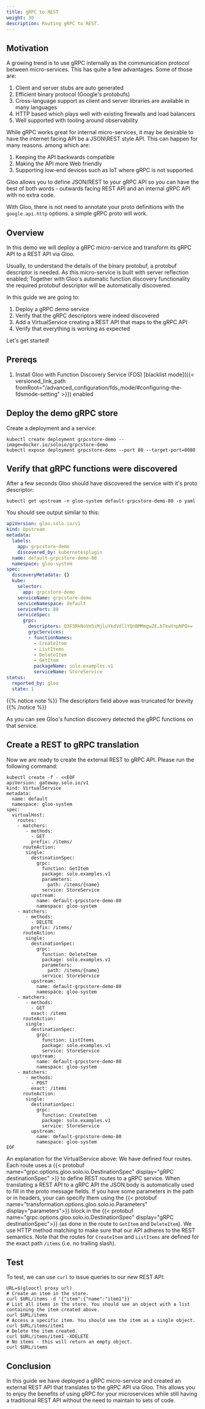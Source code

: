 ```yaml
---
title: gRPC to REST
weight: 30
description: Routing gRPC to REST.
---
```


## Motivation

A growing trend is to use gRPC internally as the communication protocol between micro-services. This has quite a few advantages. Some of those are:

1. Client and server stubs are auto generated
1. Efficient binary protocol (Google's protobufs)
1. Cross-language support as client and server libraries are available in many languages
1. HTTP based which plays well with existing firewalls and load balancers
1. Well supported with tooling around observability

While gRPC works great for internal micro-services, it may be desirable to have the internet facing API be a JSON\REST 
style API. This can happen for many reasons. among which are:

1. Keeping the API backwards compatible
1. Making the API more Web friendly
1. Supporting low-end devices such as IoT where gRPC is not supported.

Gloo allows you to define JSON/REST to your gRPC API so you can have the best of both words - 
outwards facing REST API and an internal gRPC API with no extra code.

With Gloo, there is not need to annotate your proto definitions with the `google.api.http` options.
a simple gRPC proto will work.

## Overview

In this demo we will deploy a gRPC micro-service and transform its gRPC API to a REST API via Gloo.

Usually, to understand the details of the binary protobuf, a protobuf descriptor is needed. As this micro-service is built with server reflection enabled; Together with Gloo's automatic function
discovery functionality the required protobuf descriptor will be automatically discovered.

In this guide we are going to:

1. Deploy a gRPC demo service
1. Verify that the gRPC descriptors were indeed discovered
1. Add a VirtualService creating a REST API that maps to the gRPC API
1. Verify that everything is working as expected

Let's get started!

## Prereqs
1. Install Gloo with Function Discovery Service (FDS) [blacklist mode]({{< versioned_link_path fromRoot="/advanced_configuration/fds_mode/#configuring-the-fdsmode-setting" >}}) enabled

## Deploy the demo gRPC store

Create a deployment and a service:

```shell
kubectl create deployment grpcstore-demo --image=docker.io/soloio/grpcstore-demo
kubectl expose deployment grpcstore-demo --port 80 --target-port=8080
```

## Verify that gRPC functions were discovered
After a few seconds Gloo should have discovered the service with it's proto descriptor:
```shell
kubectl get upstream -n gloo-system default-grpcstore-demo-80 -o yaml
```
You should see output similar to this:
```yaml
apiVersion: gloo.solo.io/v1
kind: Upstream
metadata:
  labels:
    app: grpcstore-demo
    discovered_by: kubernetesplugin
  name: default-grpcstore-demo-80
  namespace: gloo-system
spec:
  discoveryMetadata: {}
  kube:
    selector:
      app: grpcstore-demo
    serviceName: grpcstore-demo
    serviceNamespace: default
    servicePort: 80
    serviceSpec:
      grpc:
        descriptors: Q3F3RkNoVm5iMjluYkdVdllYQnBMMmgwZE…bTkwYnpNPQ==
        grpcServices:
        - functionNames:
          - CreateItem
          - ListItems
          - DeleteItem
          - GetItem
          packageName: solo.examples.v1
          serviceName: StoreService
status:
  reported_by: gloo
  state: 1

```
{{% notice note %}}
The descriptors field above was truncated for brevity
{{% /notice %}}

As you can see Gloo's function discovery detected the gRPC functions on that service. 

## Create a REST to gRPC translation

Now we are ready to create the external REST to gRPC API. Please run the following command:
```shell
kubectl create -f - <<EOF
apiVersion: gateway.solo.io/v1
kind: VirtualService
metadata:
  name: default
  namespace: gloo-system
spec:
  virtualHost:
    routes:
    - matchers:
       - methods:
         - GET
         prefix: /items/
      routeAction:
       single:
         destinationSpec:
           grpc:
             function: GetItem
             package: solo.examples.v1
             parameters:
               path: /items/{name}
             service: StoreService
         upstream:
           name: default-grpcstore-demo-80
           namespace: gloo-system
    - matchers:
       - methods:
         - DELETE
         prefix: /items/
      routeAction:
       single:
         destinationSpec:
           grpc:
             function: DeleteItem
             package: solo.examples.v1
             parameters:
               path: /items/{name}
             service: StoreService
         upstream:
           name: default-grpcstore-demo-80
           namespace: gloo-system
    - matchers:
       - methods:
         - GET
         exact: /items
      routeAction:
       single:
         destinationSpec:
           grpc:
             function: ListItems
             package: solo.examples.v1
             service: StoreService
         upstream:
           name: default-grpcstore-demo-80
           namespace: gloo-system
    - matchers:
       - methods:
         - POST
         exact: /items
      routeAction:
       single:
         destinationSpec:
           grpc:
             function: CreateItem
             package: solo.examples.v1
             service: StoreService
         upstream:
           name: default-grpcstore-demo-80
           namespace: gloo-system
EOF
```

An explanation for the VirtualService above:
We have defined four routes. Each route uses
a {{< protobuf name="grpc.options.gloo.solo.io.DestinationSpec" display="gRPC destinationSpec" >}} to define REST routes to a gRPC service.
When translating a REST API to a gRPC API the JSON body is automatically used to fill in the proto
message fields. If you have some parameters in the path or in headers, your can specify them using 
the {{< protobuf name="transformation.options.gloo.solo.io.Parameters" display="parameters">}}  block in the {{< protobuf name="grpc.options.gloo.solo.io.DestinationSpec" display="gRPC destinationSpec">}} (as done in the route to `GetItem` and `DeleteItem`). We use HTTP method matching to make sure that our API adheres to the REST semantics. Note that the routes for `CreateItem` and `ListItems` are defined for the exact path `/items` (i.e. no trailing slash).

## Test

To test, we can use `curl` to issue queries to our new REST API:

```shell
URL=$(glooctl proxy url)
# Create an item in the store.
curl $URL/items -d '{"item":{"name":"item1"}}'
# List all items in the store. You should see an object with a list containing the item created above. 
curl $URL/items
# Access a specific item. You should see the item as a single object.
curl $URL/items/item1
# Delete the item created.
curl $URL/items/item1 -XDELETE
# No items - this will return an empty object.
curl $URL/items
```

## Conclusion

In this guide we have deployed a gRPC micro-service and created an external REST API that translates to the gRPC API via Gloo.
This allows you to enjoy the benefits of using gRPC for your microservices while still having a traditional REST API without the need
to maintain to sets of code. 
